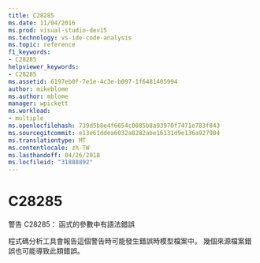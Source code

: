 ```yaml
---
title: C28285
ms.date: 11/04/2016
ms.prod: visual-studio-dev15
ms.technology: vs-ide-code-analysis
ms.topic: reference
f1_keywords:
- C28285
helpviewer_keywords:
- C28285
ms.assetid: 6197eb0f-7e1e-4c3e-b097-1f6481405994
author: mikeblome
ms.author: mblome
manager: wpickett
ms.workload:
- multiple
ms.openlocfilehash: 739d5b8e4f6654c0085b8a93970f7471e783f843
ms.sourcegitcommit: e13e61ddea6032a8282abe16131d9e136a927984
ms.translationtype: MT
ms.contentlocale: zh-TW
ms.lasthandoff: 04/26/2018
ms.locfileid: "31888892"
---
```

# <a name="c28285"></a>C28285
警告 C28285： 函式的參數中有語法錯誤

 程式碼分析工具會報告這個警告時可能發生錯誤時模型檔案中。 幾個來源檔案錯誤也可能導致此類錯誤。